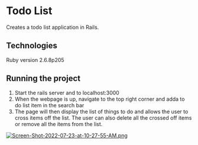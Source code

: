 # Todo List
Creates a todo list application in Rails.

## Technologies
Ruby version 2.6.8p205

## Running the project
1. Start the rails server and to localhost:3000
2. When the webpage is up, navigate to the top right corner and adda to do list item in the search bar
3. The page will then display the list of things to do and allows the user to cross items off the list. The user can also delete all the crossed off items or remove all the items from the list.

[![Screen-Shot-2022-07-23-at-10-27-55-AM.png](https://i.postimg.cc/NjwV02H4/Screen-Shot-2022-07-23-at-10-27-55-AM.png)](https://postimg.cc/zV0ptBpb) 
